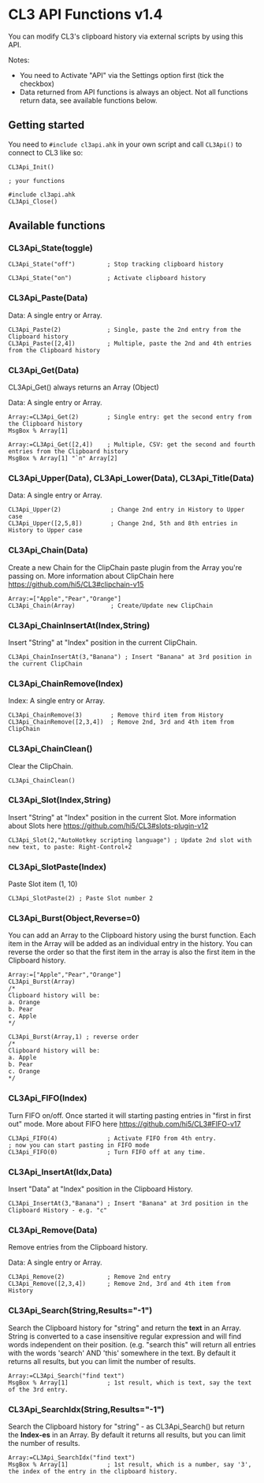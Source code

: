 ﻿# CL3 API Functions v1.4

You can modify CL3's clipboard history via external scripts by using this API.

Notes:

- You need to Activate "API" via the Settings option first (tick the checkbox)
- Data returned from API functions is always an object. Not all functions return data, see available functions below.

## Getting started

You need to `#include cl3api.ahk` in your own script and call `CL3Api()` to connect to CL3 like so:

```autohotkey
CL3Api_Init()

; your functions

#include cl3api.ahk
CL3Api_Close()
```

## Available functions

### CL3Api_State(toggle)

```autohotkey
CL3Api_State("off")         ; Stop tracking clipboard history

CL3Api_State("on")          ; Activate clipboard history
```

### CL3Api_Paste(Data)

Data: A single entry or Array.

```autohotkey
CL3Api_Paste(2)             ; Single, paste the 2nd entry from the Clipboard history
CL3Api_Paste([2,4])         ; Multiple, paste the 2nd and 4th entries from the Clipboard history
```

### CL3Api_Get(Data)

CL3Api_Get() always returns an Array (Object)

Data: A single entry or Array.

```autohotkey
Array:=CL3Api_Get(2)        ; Single entry: get the second entry from the Clipboard history
MsgBox % Array[1]

Array:=CL3Api_Get([2,4])    ; Multiple, CSV: get the second and fourth entries from the Clipboard history
MsgBox % Array[1] "`n" Array[2]

```

### CL3Api_Upper(Data), CL3Api_Lower(Data), CL3Api_Title(Data)

Data: A single entry or Array.

```autohotkey
CL3Api_Upper(2)              ; Change 2nd entry in History to Upper case
CL3Api_Upper([2,5,8])        ; Change 2nd, 5th and 8th entries in History to Upper case
```

### CL3Api_Chain(Data)

Create a new Chain for the ClipChain paste plugin from the Array you're passing on.
More information about ClipChain here https://github.com/hi5/CL3#clipchain-v15

```autohotkey
Array:=["Apple","Pear","Orange"]
CL3Api_Chain(Array)          ; Create/Update new ClipChain
```

### CL3Api_ChainInsertAt(Index,String)

Insert "String" at "Index" position in the current ClipChain.

```autohotkey
CL3Api_ChainInsertAt(3,"Banana") ; Insert "Banana" at 3rd position in the current ClipChain
```

### CL3Api_ChainRemove(Index)

Index: A single entry or Array.

```autohotkey
CL3Api_ChainRemove(3)        ; Remove third item from History
CL3Api_ChainRemove([2,3,4])  ; Remove 2nd, 3rd and 4th item from ClipChain
```

### CL3Api_ChainClean()

Clear the ClipChain.

```autohotkey
CL3Api_ChainClean()
```


### CL3Api_Slot(Index,String)

Insert "String" at "Index" position in the current Slot.
More information about Slots here https://github.com/hi5/CL3#slots-plugin-v12

```autohotkey
CL3Api_Slot(2,"AutoHotkey scripting language") ; Update 2nd slot with new text, to paste: Right-Control+2
```

### CL3Api_SlotPaste(Index)

Paste Slot item (1, 10)

```autohotkey
CL3Api_SlotPaste(2) ; Paste Slot number 2
```

### CL3Api_Burst(Object,Reverse=0)

You can add an Array to the Clipboard history using the burst function. Each item in the Array will be added as an individual entry in the history.
You can reverse the order so that the first item in the array is also the first item in the Clipboard history.

```autohotkey
Array:=["Apple","Pear","Orange"]
CL3Api_Burst(Array)
/*
Clipboard history will be:
a. Orange
b. Pear
c. Apple
*/

CL3Api_Burst(Array,1) ; reverse order
/*
Clipboard history will be:
a. Apple
b. Pear
c. Orange
*/

```

### CL3Api_FIFO(Index)

Turn FIFO on/off. Once started it will starting pasting entries in "first in first out" mode.
More about FIFO here https://github.com/hi5/CL3#FIFO-v17

```autohotkey
CL3Api_FIFO(4)              ; Activate FIFO from 4th entry.
; now you can start pasting in FIFO mode
CL3Api_FIFO(0)              ; Turn FIFO off at any time.
```

### CL3Api_InsertAt(Idx,Data)

Insert "Data" at "Index" position in the Clipboard History.

```autohotkey
CL3Api_InsertAt(3,"Banana") ; Insert "Banana" at 3rd position in the Clipboard History - e.g. "c"
```


### CL3Api_Remove(Data)

Remove entries from the Clipboard history.

Data: A single entry or Array.

```autohotkey
CL3Api_Remove(2)            ; Remove 2nd entry
CL3Api_Remove([2,3,4])      ; Remove 2nd, 3rd and 4th item from History
```

### CL3Api_Search(String,Results="-1")

Search the Clipboard history for "string" and return the **text** in an Array.
String is converted to a case insensitive regular expression and will find words independent on their position.
(e.g. "search this" will return all entries with the words 'search' AND 'this' somewhere in the text.
By default it returns all results, but you can limit the number of results.

```autohotkey
Array:=CL3Api_Search("find text")
MsgBox % Array[1]           ; 1st result, which is text, say the text of the 3rd entry.
```
### CL3Api_SearchIdx(String,Results="-1")

Search the Clipboard history for "string" - as CL3Api_Search() but return the **Index-es** in an Array.
By default it returns all results, but you can limit the number of results.

```autohotkey
Array:=CL3Api_SearchIdx("find text")
MsgBox % Array[1]           ; 1st result, which is a number, say '3', the index of the entry in the clipboard history.
```
